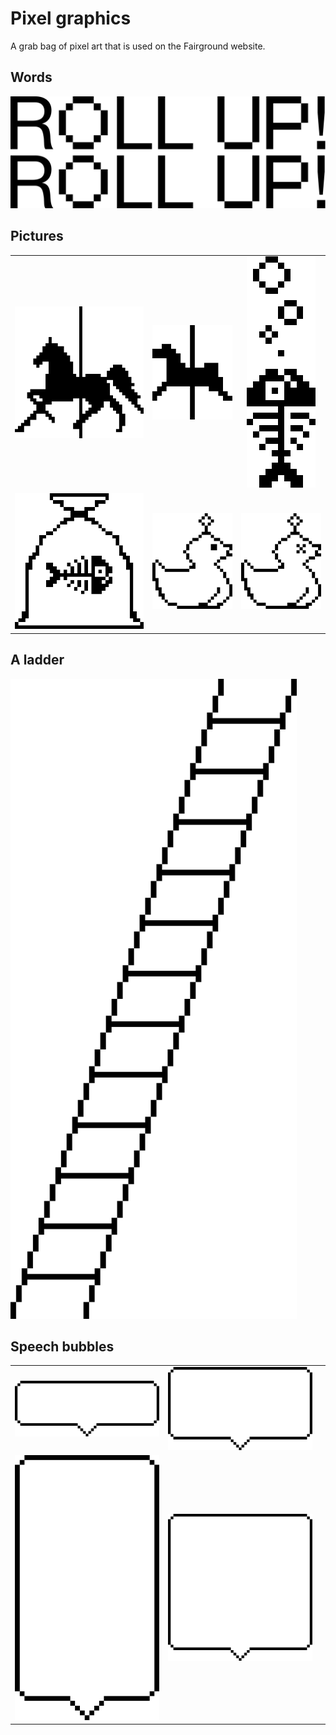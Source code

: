 # Pixel graphics
A grab bag of pixel art that is used on the Fairground website.
## Words
![Roll up](ROLL%20UP!%20ROLL%20UP!.svg)

## Pictures
||||
|:---:|:---:|:---:|
|![](Carousel%20Horse%20Large.svg)|![](Carousel%20Horse%20Small.svg)|![](Fish%20Bubbes.svg)|
![](Fish-in-a-bag.svg)|![](Hook-A-Duck%20Alive.svg)|![](Hook-A-Duck%20Ghost.svg)|

## A ladder
![Ladder](Ladder.svg)

## Speech bubbles
||||
|:---:|:---:|:---:|
|![](Speech%20Bubble%20Landscape.svg)|![](Speech%20Bubble%20Medium.svg)|
![](Speech%20Bubble%20Portrait.svg)|![](Speech%20Bubble%20Large.svg)
